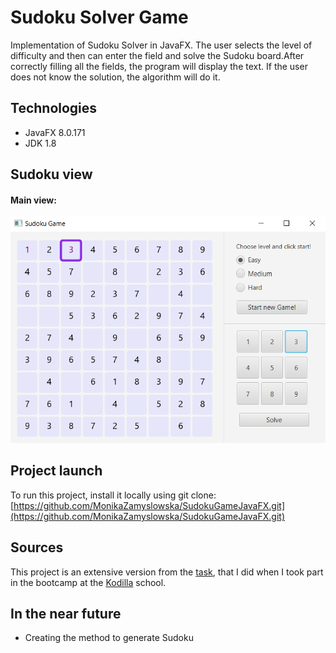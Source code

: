 # Sudoku Solver Game
Implementation of Sudoku Solver in JavaFX. The user selects the level of difficulty and then can enter the field and solve the Sudoku board.After correctly filling all the fields, the program will display the text. If the user does not know the solution, the algorithm will do it.

## Technologies
* JavaFX 8.0.171
* JDK 1.8

## Sudoku view
#### Main view:
![main png](https://github.com/MonikaZamyslowska/SudokuGameJavaFX/blob/master/view2.png)

## Project launch
To run this project, install it locally using git clone:
[https://github.com/MonikaZamyslowska/SudokuGameJavaFX.git](https://github.com/MonikaZamyslowska/SudokuGameJavaFX.git)

## Sources
This project is an extensive version from the [task](https://github.com/MonikaZamyslowska/sudoku-game), that I did when I took part in the bootcamp at the [Kodilla](https://kodilla.com/pl) school.

## In the near future
* Creating the method to generate Sudoku
